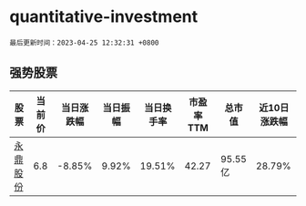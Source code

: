 # quantitative-investment

`最后更新时间：2023-04-25 12:32:31 +0800`

## 强势股票

|股票|当前价|当日涨跌幅|当日振幅|当日换手率|市盈率TTM|总市值|近10日涨跌幅|
|----|----|----|----|----|----|----|----|
|[永鼎股份](https://xueqiu.com/S/SH600105)|6.8|-8.85%|9.92%|19.51%|42.27|95.55亿|28.79%|
